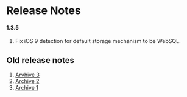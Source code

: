 # Release Notes

#### 1.3.5

1. Fix iOS 9 detection for default storage mechanism to be WebSQL.

## Old release notes

1. [Arvhive 3](https://bitbucket.org/ytkyaw/ydn-db/wiki/Release_note_v1)
2. [Archive 2](https://bitbucket.org/ytkyaw/ydn-db/wiki/Release_notes)
3. [Archive 1](https://bitbucket.org/ytkyaw/ydn-db/wiki/Release_notes_archive_1)